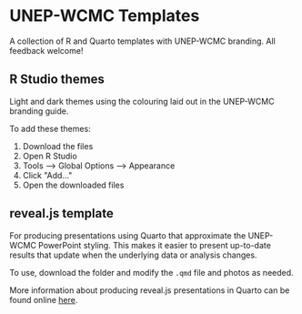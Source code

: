 # UNEP-WCMC Templates
A collection of R and Quarto templates with UNEP-WCMC branding. All feedback welcome!

## R Studio themes
Light and dark themes using the colouring laid out in the UNEP-WCMC branding guide.

To add these themes:
1. Download the files
2. Open R Studio
3. Tools --> Global Options --> Appearance
4. Click "Add..."
5. Open the downloaded files

## reveal.js template
For producing presentations using Quarto that approximate the UNEP-WCMC PowerPoint styling. This makes it easier to present up-to-date results that update when the underlying data or analysis changes.

To use, download the folder and modify the `.qmd` file and photos as needed.

More information about producing reveal.js presentations in Quarto can be found online [here](https://quarto.org/docs/presentations/revealjs/).
